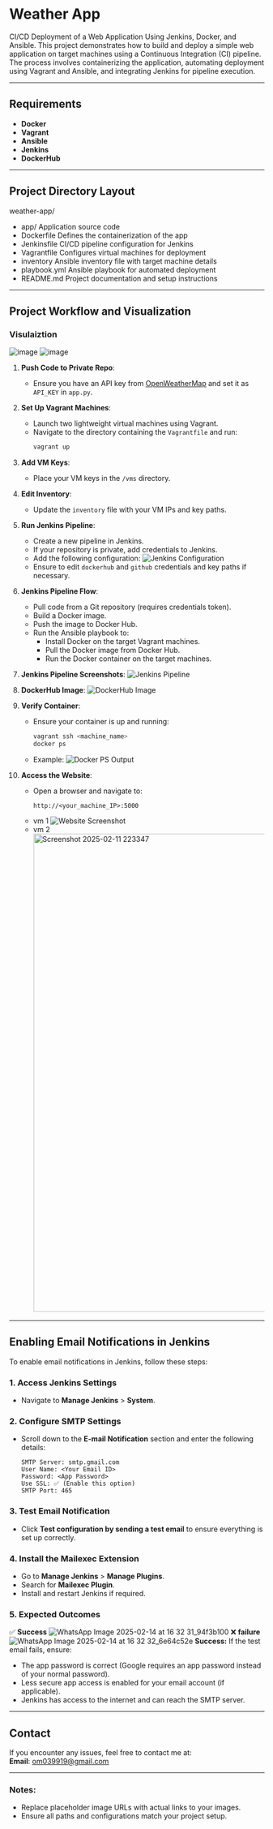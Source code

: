 # Weather App

CI/CD Deployment of a Web Application Using Jenkins, Docker, and Ansible. This project demonstrates how to build and deploy a simple web application on target machines using a Continuous Integration (CI) pipeline. The process involves containerizing the application, automating deployment using Vagrant and Ansible, and integrating Jenkins for pipeline execution.

---

## Requirements

- **Docker**
- **Vagrant**
- **Ansible**
- **Jenkins**
- **DockerHub**

---

## Project Directory Layout

weather-app/
- app/              Application source code
- Dockerfile        Defines the containerization of the app
- Jenkinsfile       CI/CD pipeline configuration for Jenkins
- Vagrantfile       Configures virtual machines for deployment
- inventory         Ansible inventory file with target machine details
- playbook.yml      Ansible playbook for automated deployment
- README.md         Project documentation and setup instructions


---

## Project Workflow and Visualization
### Visulaiztion 
![image](https://github.com/user-attachments/assets/e8195169-3059-4a2e-b44f-9df3bec07b1e)
![image](https://github.com/user-attachments/assets/e9813f1f-5316-4516-b5eb-bc7cf6b7a402)

1. **Push Code to Private Repo**:
   - Ensure you have an API key from [OpenWeatherMap](https://openweathermap.org/api) and set it as `API_KEY` in `app.py`.

2. **Set Up Vagrant Machines**:
   - Launch two lightweight virtual machines using Vagrant.
   - Navigate to the directory containing the `Vagrantfile` and run:
     ```bash
     vagrant up
     ```

3. **Add VM Keys**:
   - Place your VM keys in the `/vms` directory.

4. **Edit Inventory**:
   - Update the `inventory` file with your VM IPs and key paths.

5. **Run Jenkins Pipeline**:
   - Create a new pipeline in Jenkins.
   - If your repository is private, add credentials to Jenkins.
   - Add the following configuration:
     ![Jenkins Configuration](https://github.com/user-attachments/assets/2d2a6f93-7748-46a9-a0dd-3f030a39e07d)
   - Ensure to edit `dockerhub` and `github` credentials and key paths if necessary.

6. **Jenkins Pipeline Flow**:
   - Pull code from a Git repository (requires credentials token).
   - Build a Docker image.
   - Push the image to Docker Hub.
   - Run the Ansible playbook to:
     - Install Docker on the target Vagrant machines.
     - Pull the Docker image from Docker Hub.
     - Run the Docker container on the target machines.

7. **Jenkins Pipeline Screenshots**:
   ![Jenkins Pipeline](https://github.com/user-attachments/assets/7ee47be0-347a-4fa2-afe8-ba50c8c80a84)

8. **DockerHub Image**:
   ![DockerHub Image](https://github.com/user-attachments/assets/e8b26347-01c1-4ff1-bf88-e62e515a1d26)

9. **Verify Container**:
   - Ensure your container is up and running:
     ```bash
     vagrant ssh <machine_name>
     docker ps
     ```
   - Example:
     ![Docker PS Output](https://github.com/user-attachments/assets/1eab9480-af0b-4367-a3d2-fe6926bfe2fd)

10. **Access the Website**:
    - Open a browser and navigate to:
      ```
      http://<your_machine_IP>:5000
      ```
    - vm 1
      ![Website Screenshot](https://github.com/user-attachments/assets/0ee62dbb-1691-4a12-b2a8-2136d6ab91b6)
    - vm 2
      <img width="943" alt="Screenshot 2025-02-11 223347" src="https://github.com/user-attachments/assets/6ad93444-55ca-4471-a153-8442a48b3b55" />

---
## Enabling Email Notifications in Jenkins

To enable email notifications in Jenkins, follow these steps:

### 1. Access Jenkins Settings
- Navigate to **Manage Jenkins** > **System**.

### 2. Configure SMTP Settings
- Scroll down to the **E-mail Notification** section and enter the following details:

  ```plaintext
  SMTP Server: smtp.gmail.com
  User Name: <Your Email ID>
  Password: <App Password>
  Use SSL: ✅ (Enable this option)
  SMTP Port: 465
  ````
### 3. Test Email Notification
- Click **Test configuration by sending a test email** to ensure everything is set up correctly.

  
### 4. Install the Mailexec Extension
- Go to **Manage Jenkins** > **Manage Plugins**.
- Search for **Mailexec Plugin**.
- Install and restart Jenkins if required.


### 5. Expected Outcomes
✅ **Success**
 ![WhatsApp Image 2025-02-14 at 16 32 31_94f3b100](https://github.com/user-attachments/assets/27364c65-9d69-42fb-9e70-d173a2964095)
❌ **failure**
 ![WhatsApp Image 2025-02-14 at 16 32 32_6e64c52e](https://github.com/user-attachments/assets/9c529100-7b00-4727-80ac-eafad7ddd41d)
 **Success:**
If the test email fails, ensure:
- The app password is correct (Google requires an app password instead of your normal password).
- Less secure app access is enabled for your email account (if applicable).
- Jenkins has access to the internet and can reach the SMTP server.
---



## Contact

If you encounter any issues, feel free to contact me at:  
 **Email**: om039919@gmail.com

---

### Notes:
- Replace placeholder image URLs with actual links to your images.
- Ensure all paths and configurations match your project setup.
